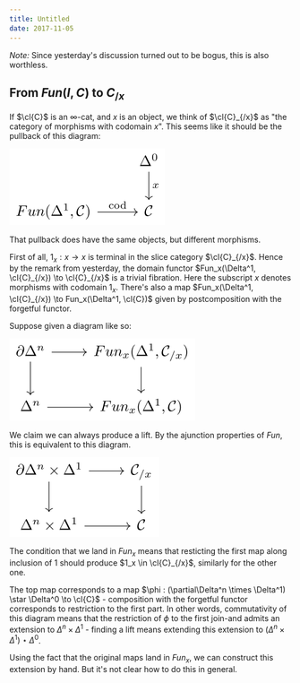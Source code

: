 ```yaml
---
title: Untitled
date: 2017-11-05
---
```

*Note:* Since yesterday's discussion turned out to be bogus, this is
also worthless.

From $Fun(I,C)$ to $C_{/x}$
---------------------------

If $\cl{C}$ is an $\infty$-cat, and $x$ is an object, we think of
$\cl{C}_{/x}$ as "the category of morphisms with codomain $x$". This
seems like it should be the pullback of this diagram:

![](/images/2e274d1e202bec3e2bfbc35cccc029d469bf7d65.svg)

That pullback does have the same objects, but different morphisms.

First of all, $1_x : x \to x$ is terminal in the slice category
$\cl{C}_{/x}$. Hence by the remark from yesterday, the domain functor
$Fun_x(\Delta^1, \cl{C}_{/x}) \to \cl{C}_{/x}$ is a trivial fibration.
Here the subscript $x$ denotes morphisms with codomain $1_x$. There's
also a map $Fun_x(\Delta^1, \cl{C}_{/x}) \to Fun_x(\Delta^1, \cl{C})$
given by postcomposition with the forgetful functor.

Suppose given a diagram like so:

![](/images/2711da51e63959e89e69083da0539ec998ac8d5d.svg)

We claim we can always produce a lift. By the ajunction properties of
$Fun$, this is equivalent to this diagram.

![](/images/efb6f8683a237e471514656c8320e37eb8eb6483.svg)

The condition that we land in $Fun_x$ means that resticting the first
map along inclusion of $1$ should produce $1_x \in \cl{C}_{/x}$,
similarly for the other one.

The top map corresponds to a map
$\phi : (\partial\Delta^n \times \Delta^1) \star \Delta^0 \to \cl{C}$ -
composition with the forgetful functor corresponds to restriction to the
first part. In other words, commutativity of this diagram means that the
restriction of $\phi$ to the first join-and admits an extension to
$\Delta^n \times \Delta^1$ - finding a lift means extending this
extension to $(\Delta^n \times \Delta^1)\star \Delta^0$.

Using the fact that the original maps land in $Fun_x$, we can construct
this extension by hand. But it's not clear how to do this in general.
